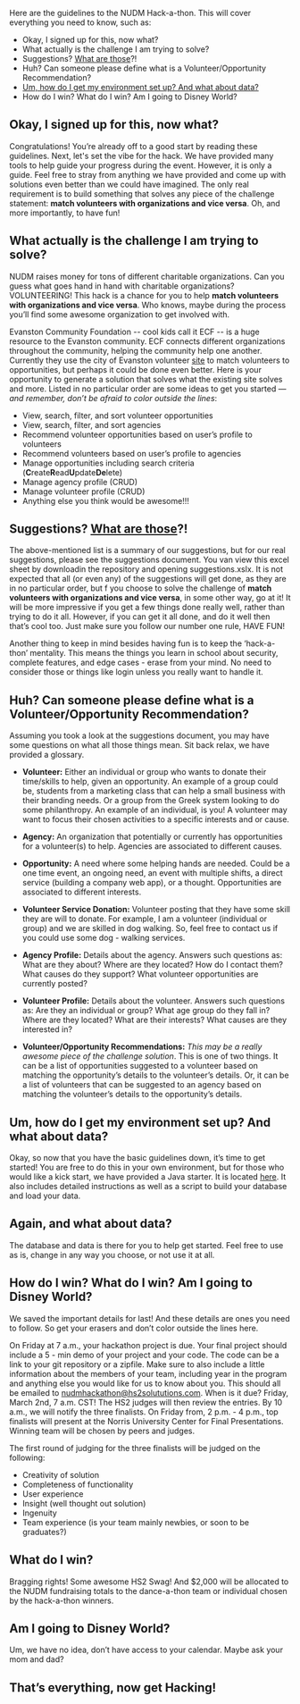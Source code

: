 Here are the guidelines to the NUDM Hack-a-thon. This will cover everything you need to know, such as:
 
* Okay, I signed up for this, now what?
* What actually is the challenge I am trying to solve?
* Suggestions? [What are those](https://www.youtube.com/watch?v=_H89WkFUG2U)?!
* Huh? Can someone please define what is a Volunteer/Opportunity Recommendation?
* [Um, how do I get my environment set up? And what about data?](./setup.md)
* How do I win? What do I win? Am I going to Disney World?
 
## **Okay, I signed up for this, now what?**
 
Congratulations! You’re already off to a good start by reading these guidelines. Next, let's set the vibe for the hack. We have provided many tools to help guide your progress during the event. However, it is only a guide. Feel free to stray from anything we have provided and come up with solutions even better than we could have imagined. The only real requirement is to build something that solves any piece of the challenge statement: **match volunteers with organizations and vice versa**. Oh, and more importantly, to have fun!
 
## **What actually is the challenge I am trying to solve?**
 
NUDM raises money for tons of different charitable organizations. Can you guess what goes hand in hand with charitable organizations? VOLUNTEERING! This hack is a chance for you to help **match volunteers with organizations and vice versa**. Who knows, maybe during the process you’ll find some awesome organization to get involved with.
 
Evanston Community Foundation -- cool kids call it ECF -- is a huge resource to the Evanston community. ECF connects different organizations throughout the community, helping the community help one another. Currently they use the city of Evanston volunteer [site](https://volunteerevanston.galaxydigital.com/need/) to match volunteers to opportunities, but perhaps it could be done even better. Here is your opportunity to generate a solution that solves what the existing site solves and more. Listed in no particular order are some ideas to get you started — _and remember, don’t be afraid to color outside the lines_:


* View, search, filter, and sort volunteer opportunities
* View, search, filter, and sort agencies
* Recommend volunteer opportunities based on user’s profile to volunteers
* Recommend volunteers based on user’s profile to agencies
* Manage opportunities including search criteria (**C**reate**R**ead**U**pdate**De**lete)
* Manage agency profile (CRUD)
* Manage volunteer profile (CRUD)
* Anything else you think would be awesome!!!
## **Suggestions? [What are those](https://www.youtube.com/watch?v=_H89WkFUG2U)?!**
 
The above-mentioned list is a summary of our suggestions, but for our real suggestions, please see the suggestions document. You van view this excel sheet by downloadin the repository and opening suggestions.xslx. It is not expected that all (or even any) of the suggestions will get done, as they are in no particular order, but f you choose to solve the challenge of **match volunteers with organizations and vice versa**, in some other way, go at it! It will be more impressive if you get a few things done really well, rather than trying to do it all. However, if you can get it all done, and do it well then that’s cool too. Just make sure you follow our number one rule, HAVE FUN!
 
Another thing to keep in mind besides having fun is to keep the ‘hack-a-thon’ mentality. This means the things you learn in school about security, complete features, and edge cases - erase from your mind. No need to consider those or things like login unless you really want to handle it. 


## **Huh? Can someone please define what is a Volunteer/Opportunity Recommendation?**

Assuming you took a look at the suggestions document, you may have some questions on what all those things mean. Sit back relax, we have provided a glossary.  

* **Volunteer:** Either an individual or group who wants to donate their time/skills to help, given an opportunity. An example of a group could be, students from a marketing class that can help a small business with their branding needs. Or a group from the Greek system looking to do some philanthropy. An example of an individual, is you! A volunteer may want to focus their chosen activities to a specific interests and or cause.

* **Agency:** An organization that potentially or currently has opportunities for a volunteer(s) to help. Agencies are associated to different causes.

* **Opportunity:** A need where some helping hands are needed. Could be a one time event, an ongoing need, an event with multiple shifts, a direct service (building a company web app), or a thought. Opportunities are associated to different interests.

* **Volunteer Service Donation:** Volunteer posting that they have some skill they are will to donate. For example, I am a volunteer (individual or group) and we are skilled in dog walking. So, feel free to contact us if you could use some dog - walking services. 

* **Agency Profile:** Details about the agency. Answers such questions as: What are they about? Where are they located? How do I contact them? What causes do they support? What volunteer opportunities are currently posted?

* **Volunteer Profile:** Details about the volunteer. Answers such questions as: Are they an individual or group? What age group do they fall in? Where are they located? What are their interests? What causes are they interested in?  

* **Volunteer/Opportunity Recommendations:** *This may be a really awesome piece of the challenge solution*. This is one of two things. It can be a list of opportunities suggested to a volunteer based on matching the opportunity’s details to the volunteer’s details. Or, it can be a list of volunteers that can be suggested to an agency based on matching the volunteer’s details to the opportunity’s details. 

## **Um, how do I get my environment set up? And what about data?**

Okay, so now that you have the basic guidelines down, it’s time to get started! You are free to do this in your own environment, but for those who would like a kick start, we have provided a Java starter. It is located [here](./setup.md). It also includes detailed instructions as well as a script to build your database and load your data. 

## **Again, and what about data?**

The database and data is there for you to help get started. Feel free to use as is, change in any way you choose, or not use it at all.

## **How do I win? What do I win? Am I going to Disney World?**

We saved the important details for last! And these details are ones you need to follow. So get your erasers and don’t color outside the lines here.  

On Friday at 7 a.m., your hackathon project is due. Your final project should include a 5 - min demo of your project and your code. The code can be a link to your git repository or a zipfile. Make sure to also include a little information about the members of your team, including year in the program and anything else you would like for us to know about you. This should all be emailed to nudmhackathon@hs2solututions.com. When is it due? Friday, March 2nd, 7 a.m. CST! The HS2 judges will then review the entries. By 10 a.m., we will notify the three finalists. On Friday from, 2 p.m. - 4 p.m., top finalists will present at the Norris University Center for Final Presentations.  Winning team will be chosen by peers and judges.

The first round of judging for the three finalists will be judged on the following:

* Creativity of solution
* Completeness of functionality
* User experience
* Insight (well thought out solution)
* Ingenuity
* Team experience (is your team mainly newbies, or soon to be graduates?)

## **What do I win?**

Bragging rights! Some awesome HS2 Swag! And $2,000 will be allocated to the NUDM fundraising totals to the dance-a-thon team or individual chosen by the hack-a-thon winners. 

## **Am I going to Disney World?**

Um, we have no idea, don’t have access to your calendar. Maybe ask your mom and dad?

## **That’s everything, now get Hacking!**

